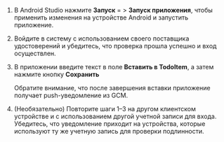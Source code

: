
1. В Android Studio нажмите **Запуск** = > **Запуск приложения**, чтобы применить изменения на устройстве Android и запустить приложение.

2. Войдите в систему с использованием своего поставщика удостоверений и убедитесь, что проверка прошла успешно и вход осуществлен.

3. В приложении введите текст в поле **Вставить в TodoItem**, а затем нажмите кнопку **Сохранить**

   	Обратите внимание, что после завершения вставки приложение получает push-уведомление из GCM.

4. (Необязательно) Повторите шаги 1–3 на другом клиентском устройстве и с использованием другой учетной записи для входа. Убедитесь, что уведомление приходит на устройства, которые используют ту же учетную запись для проверки подлинности.

<!---HONumber=July15_HO1-->